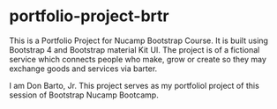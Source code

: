# portfolio-project-brtr
This is a Portfolio Project for Nucamp Bootstrap Course.  It is built using Bootstrap 4 and Bootstrap material Kit UI.
The project is of a fictional service which connects people who make, grow or create so they may exchange goods and services via barter.

I am Don Barto, Jr.  This project serves as my portfoliol project of this session of Bootstrap Nucamp Bootcamp.
